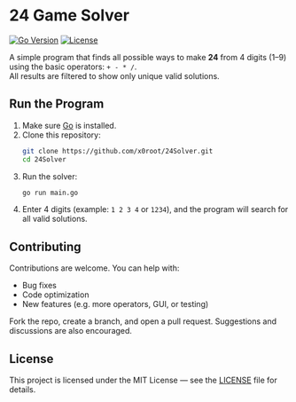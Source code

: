# 24 Game Solver  
[![Go Version](https://img.shields.io/badge/Go-1.23+-blue.svg)](https://go.dev/) [![License](https://img.shields.io/badge/license-MIT-green.svg)](LICENSE)

A simple program that finds all possible ways to make **24** from 4 digits (1–9) using the basic operators: `+ - * /`.  
All results are filtered to show only unique valid solutions.

## Run the Program

1. Make sure [Go](https://go.dev/dl/) is installed.  
2. Clone this repository:
   ```bash
   git clone https://github.com/x0root/24Solver.git
   cd 24Solver
   ```
3. Run the solver:
   ```bash
   go run main.go
   ```
4. Enter 4 digits (example: `1 2 3 4` or `1234`), and the program will search for all valid solutions.

## Contributing

Contributions are welcome. You can help with:  
- Bug fixes  
- Code optimization  
- New features (e.g. more operators, GUI, or testing)  

Fork the repo, create a branch, and open a pull request. Suggestions and discussions are also encouraged.  

## License
This project is licensed under the MIT License — see the [LICENSE](LICENSE) file for details.
